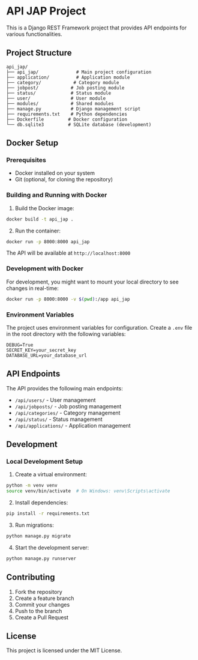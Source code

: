 # API JAP Project

This is a Django REST Framework project that provides API endpoints for various functionalities.

## Project Structure

```
api_jap/
├── api_jap/              # Main project configuration
├── application/          # Application module
├── category/            # Category module
├── jobpost/            # Job posting module
├── status/             # Status module
├── user/               # User module
├── modules/            # Shared modules
├── manage.py           # Django management script
├── requirements.txt    # Python dependencies
├── Dockerfile         # Docker configuration
└── db.sqlite3         # SQLite database (development)
```

## Docker Setup

### Prerequisites
- Docker installed on your system
- Git (optional, for cloning the repository)

### Building and Running with Docker

1. Build the Docker image:
```bash
docker build -t api_jap .
```

2. Run the container:
```bash
docker run -p 8000:8000 api_jap
```

The API will be available at `http://localhost:8000`

### Development with Docker

For development, you might want to mount your local directory to see changes in real-time:

```bash
docker run -p 8000:8000 -v $(pwd):/app api_jap
```

### Environment Variables

The project uses environment variables for configuration. Create a `.env` file in the root directory with the following variables:

```
DEBUG=True
SECRET_KEY=your_secret_key
DATABASE_URL=your_database_url
```

## API Endpoints

The API provides the following main endpoints:

- `/api/users/` - User management
- `/api/jobposts/` - Job posting management
- `/api/categories/` - Category management
- `/api/status/` - Status management
- `/api/applications/` - Application management

## Development

### Local Development Setup

1. Create a virtual environment:
```bash
python -m venv venv
source venv/bin/activate  # On Windows: venv\Scripts\activate
```

2. Install dependencies:
```bash
pip install -r requirements.txt
```

3. Run migrations:
```bash
python manage.py migrate
```

4. Start the development server:
```bash
python manage.py runserver
```

## Contributing

1. Fork the repository
2. Create a feature branch
3. Commit your changes
4. Push to the branch
5. Create a Pull Request

## License

This project is licensed under the MIT License. 